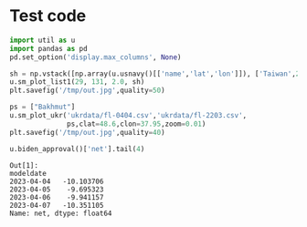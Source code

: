 # Test code

```python
import util as u
import pandas as pd
pd.set_option('display.max_columns', None)
```


```python
sh = np.vstack([np.array(u.usnavy()[['name','lat','lon']]), ['Taiwan',23,120]])
u.sm_plot_list1(29, 131, 2.0, sh)
plt.savefig('/tmp/out.jpg',quality=50)
```










```python
ps = ["Bakhmut"]
u.sm_plot_ukr('ukrdata/fl-0404.csv','ukrdata/fl-2203.csv',
              ps,clat=48.6,clon=37.95,zoom=0.01)
plt.savefig('/tmp/out.jpg',quality=40)
```

















```python
u.biden_approval()['net'].tail(4)
```

```text
Out[1]: 
modeldate
2023-04-04   -10.103706
2023-04-05    -9.695323
2023-04-06    -9.941157
2023-04-07   -10.351105
Name: net, dtype: float64
```

